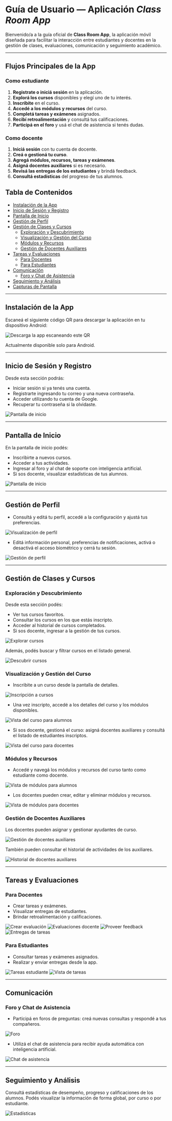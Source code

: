# Guía de Usuario — Aplicación *Class Room App*

Bienvenido/a a la guía oficial de **Class Room App**, la aplicación móvil diseñada para facilitar la interacción entre estudiantes y docentes en la gestión de clases, evaluaciones, comunicación y seguimiento académico.

---

## Flujos Principales de la App

### Como estudiante
1. **Registrate o iniciá sesión** en la aplicación.
2. **Explorá los cursos** disponibles y elegí uno de tu interés.
3. **Inscribite** en el curso.
4. **Accedé a los módulos y recursos** del curso.
5. **Completá tareas y exámenes** asignados.
6. **Recibí retroalimentación** y consultá tus calificaciones.
7. **Participá en el foro** y usá el chat de asistencia si tenés dudas.

### Como docente
1. **Iniciá sesión** con tu cuenta de docente.
2. **Creá o gestioná tu curso**.
3. **Agregá módulos, recursos, tareas y exámenes**.
4. **Asigná docentes auxiliares** si es necesario.
5. **Revisá las entregas de los estudiantes** y brindá feedback.
6. **Consultá estadísticas** del progreso de tus alumnos.

## Tabla de Contenidos

- [Instalación de la App](#instalación-de-la-app)
- [Inicio de Sesión y Registro](#inicio-de-sesión-y-registro)
- [Pantalla de Inicio](#pantalla-de-inicio)
- [Gestión de Perfil](#gestión-de-perfil)
- [Gestión de Clases y Cursos](#gestión-de-clases-y-cursos)
  - [Exploración y Descubrimiento](#exploración-y-descubrimiento)
  - [Visualización y Gestión del Curso](#visualización-y-gestión-del-curso)
  - [Módulos y Recursos](#módulos-y-recursos)
  - [Gestión de Docentes Auxiliares](#gestión-de-docentes-auxiliares)
- [Tareas y Evaluaciones](#tareas-y-evaluaciones)
  - [Para Docentes](#para-docentes)
  - [Para Estudiantes](#para-estudiantes)
- [Comunicación](#comunicación)
  - [Foro y Chat de Asistencia](#foro-y-chat-de-asistencia)
- [Seguimiento y Análisis](#seguimiento-y-análisis)
- [Capturas de Pantalla](#capturas-de-pantalla)

---

## Instalación de la App

Escaneá el siguiente código QR para descargar la aplicación en tu dispositivo Android:

![Descarga la app escaneando este QR](qr-download.png)

Actualmente disponible solo para Android.

---

## Inicio de Sesión y Registro

Desde esta sección podrás:
- Iniciar sesión si ya tenés una cuenta.
- Registrarte ingresando tu correo y una nueva contraseña.
- Acceder utilizando tu cuenta de Google.
- Recuperar tu contraseña si la olvidaste.

![Pantalla de inicio](login.png)

---

## Pantalla de Inicio

En la pantalla de inicio podés:
- Inscribirte a nuevos cursos.
- Acceder a tus actividades.
- Ingresar al foro y al chat de soporte con inteligencia artificial.
- Si sos docente, visualizar estadísticas de tus alumnos.

![Pantalla de inicio](home.png)

---

## Gestión de Perfil

- Consultá y editá tu perfil, accedé a la configuración y ajustá tus preferencias.

![Visualización de perfil](profile.png)

- Editá información personal, preferencias de notificaciones, activá o desactivá el acceso biométrico y cerrá tu sesión.

![Gestión de perfil](settings.png)

---

## Gestión de Clases y Cursos

### Exploración y Descubrimiento

Desde esta sección podés:
- Ver tus cursos favoritos.
- Consultar los cursos en los que estás inscripto.
- Acceder al historial de cursos completados.
- Si sos docente, ingresar a la gestión de tus cursos.

![Explorar cursos](courses.png)

Además, podés buscar y filtrar cursos en el listado general.

![Descubrir cursos](discover-course.png)

### Visualización y Gestión del Curso

- Inscribite a un curso desde la pantalla de detalles.

![Inscripción a cursos](course-signup.png)

- Una vez inscripto, accedé a los detalles del curso y los módulos disponibles.

![Vista del curso para alumnos](course-enrolled.png)

- Si sos docente, gestioná el curso: asigná docentes auxiliares y consultá el listado de estudiantes inscriptos.

![Vista del curso para docentes](course-teacher.png)

### Módulos y Recursos

- Accedé y navegá los módulos y recursos del curso tanto como estudiante como docente.

![Vista de módulos para alumnos](module-enrolled.png)

- Los docentes pueden crear, editar y eliminar módulos y recursos.

![Vista de módulos para docentes](module-teacher.png)

### Gestión de Docentes Auxiliares

Los docentes pueden asignar y gestionar ayudantes de curso.

![Gestión de docentes auxiliares](assistant-teachers.png)

También pueden consultar el historial de actividades de los auxiliares.

![Historial de docentes auxiliares](assistant-teachers-history.png)

---

## Tareas y Evaluaciones

### Para Docentes

- Crear tareas y exámenes.
- Visualizar entregas de estudiantes.
- Brindar retroalimentación y calificaciones.

![Crear evaluación](assessments.png)
![Evaluaciones docente](exam-teacher.png)
![Proveer feedback](assessment-provide-feedback.png)
![Entregas de tareas](assessment-submissions.png)

### Para Estudiantes

- Consultar tareas y exámenes asignados.
- Realizar y enviar entregas desde la app.

![Tareas estudiante](assessment-student.png)
![Vista de tareas](assessments.png)

---

## Comunicación

### Foro y Chat de Asistencia

- Participá en foros de preguntas: creá nuevas consultas y respondé a tus compañeros.

![Foro](forum.png)

- Utilizá el chat de asistencia para recibir ayuda automática con inteligencia artificial.

![Chat de asistencia](chat.png)

---

## Seguimiento y Análisis

Consultá estadísticas de desempeño, progreso y calificaciones de los alumnos. Podés visualizar la información de forma global, por curso o por estudiante.

![Estadísticas](statistics.png)
